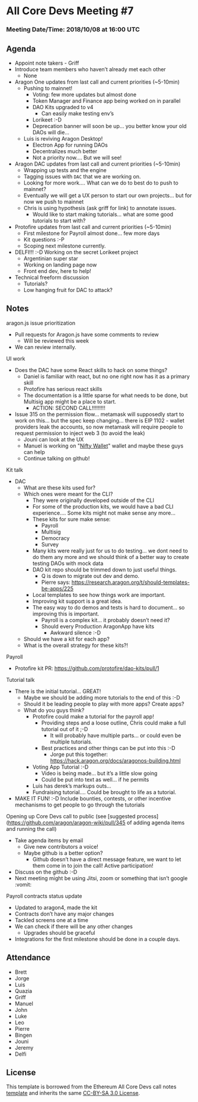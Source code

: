 # All Core Devs Meeting #7
### Meeting Date/Time: 2018/10/08 at 16:00 UTC

## Agenda
- Appoint note takers - Griff
- Introduce team members who haven’t already met each other
  - None
- Aragon One updates from last call and current priorities (~5-10min)
  - Pushing to mainnet! 
    - Voting: few more updates but almost done
    - Token Manager and Finance app being worked on in parallel 
    - DAO Kits upgraded to v4 
      - Can easily make testing env’s
    - Lorikeet :-D 
    - Deprecation banner will soon be up… you better know your old DAOs will die…  
  - Luis is reviving Aragon Desktop! 
    - Electron App for running DAOs
    - Decentralizes much better
    - Not a priority now…. But we will see! 
- Aragon DAC updates from last call and current priorities (~5-10min)
  - Wrapping up tests and the engine
  - Tagging issues with `DAC` that we are working on.
  - Looking for more work…. What can we do to best do to push to mainnet?
  - Eventually we will get a UX person to start our own projects… but for now we push to mainnet
  - Chris is using hypothesis (ask griff for link) to annotate issues.
    - Would like to start making tutorials… what are some good tutorials to start with?
- Protofire updates from last call and current priorities (~5-10min)
  - First milestone for Payroll almost done… few more days
  - Kit questions :-P
  - Scoping next milestone currently.
- DELFI!!! :-D Working on the secret Lorikeet project
  - Argentinian super star
  - Working on landing page now
  - Front end dev, here to help!
- Technical freeform discussion
  - Tutorials?
  - Low hanging fruit for DAC to attack?

## Notes
aragon.js issue prioritization
- Pull requests for Aragon.js have some comments to review
  - Will be reviewed this week
- We can review internally.

UI work
- Does the DAC have some React skills to hack on some things?
  - Daniel is familiar with react, but no one right now has it as a primary skill
  - Protofire has serious react skills
  - The documentation is a little sparse for what needs to be done, but Multisig app might be a place to start.
    - ACTION: SECOND CALL!!!!!!!!!
- Issue 315 on the permission flow… metamask will supposedly start to work on this… but the spec keep changing… there is EIP 1102 - wallet providers leak the accounts, so now metamask will require people to request permission to inject web 3 (to avoid the leak)
  - Jouni can look at the UX
  - Manuel is working on "[Nifty Wallet](https://github.com/poanetwork/metamask-extension)" wallet and maybe these guys can help
  - Continue talking on github!

Kit talk
- DAC
  - What are these kits used for?
  - Which ones were meant for the CLI?
    - They were originally developed outside of the CLI
    - For some of the production kits, we would have a bad CLI experience…. Some kits might not make sense any more…
    - These kits for sure make sense:
      - Payroll
      - Multisig
      - Democracy
      - Survey
    - Many kits were really just for us to do testing… we dont need to do them any more and we should think of a better way to create testing DAOs with mock data
    - DAO kit repo should be trimmed down to just useful things. 
      - Q is down to migrate out dev and demo.
      - Pierre says: https://research.aragon.org/t/should-templates-be-apps/225 
    - Local templates to see how things work are important. 
    - Improving kit support is a great idea.
    - The easy way to do demos and tests is hard to document… so improving this is important.
      - Payroll is a complex kit… it probably doesn’t need it?
      - Should every Production AragonApp have kits 
        - Awkward silence :-D
  - Should we have a kit for each app?
  - What is the overall strategy for these kits?!

Payroll
- Protofire kit PR: https://github.com/protofire/dao-kits/pull/1

Tutorial talk
- There is the initial tutorial… GREAT! 
  - Maybe we should be adding more tutorials to the end of this :-D
  - Should it be leading people to play with more apps? Create apps? 
  - What do you guys think?
    - Protofire could make a tutorial for the payroll app! 
      - Providing steps and a loose outline, Chris could make a full tutorial out of it ;-D
        - It will probably have multiple parts… or could even be multiple tutorials.
      - Best practices and other things can be put into this :-D
        - Jorge put this together: https://hack.aragon.org/docs/aragonos-building.html
    - Voting App Tutorial :-D
      - Video is being made… but it’s a little slow going
      - Could be put into text as well… if he permits
    - Luis has derek’s markups outs…
    - Fundraising tutorial…. Could be brought to life as a tutorial.
- MAKE IT FUN! :-D Include bounties, contests, or other incentive mechanisms to get people to go through the tutorials

Opening up Core Devs call to public (see [suggested process](https://github.com/aragon/aragon-wiki/pull/345 of adding agenda items and running the call)
- Take agenda items by email 
  - Give new contributors a voice!
  - Maybe github is a better option?
    - Github doesn’t have a direct message feature, we want to let them come in to join the call! Active participation!
- Discuss on the github :-D
- Next meeting might be using Jitsi, zoom or something that isn’t google :vomit:

Payroll contracts status update
- Updated to aragon4, made the kit
- Contracts don’t have any major changes
- Tackled screens one at a time
- We can check if there will be any other changes
  - Upgrades should be graceful
- Integrations for the first milestone should be done in a couple days.

## Attendance
- Brett
- Jorge
- Luis
- Quazia
- Griff
- Manuel
- John
- Luke
- Leo
- Pierre
- Bingen
- Jouni
- Jeremy
- Delfi

## License
This template is borrowed from the Ethereum All Core Devs call notes [template](https://github.com/ethereum/pm/blob/master/All%20Core%20Devs%20Meetings/Meeting%20Template.md) and inherits the same [CC-BY-SA 3.0 License](https://github.com/ethereum/pm/blob/master/LICENSE).
